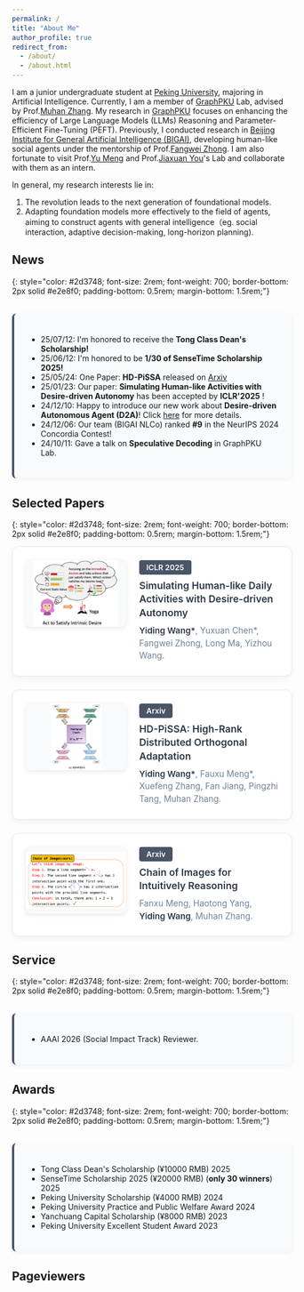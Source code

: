 ```yaml
---
permalink: /
title: "About Me"
author_profile: true
redirect_from: 
  - /about/
  - /about.html
---
```


I am a junior undergraduate student at [Peking University](https://www.pku.edu.cn/), majoring in Artificial Intelligence. Currently, I am a member of [GraphPKU](https://www.graphpku.cn) Lab, advised by Prof.[Muhan Zhang](https://muhanzhang.github.io). My research in [GraphPKU](https://www.graphpku.cn) focuses on enhancing the efficiency of Large Language Models (LLMs) Reasoning and Parameter-Efficient Fine-Tuning (PEFT). Previously, I conducted research in [Beijing Institute for General Artificial Intelligence (BIGAI)](https://eng.bigai.ai/), developing human-like social agents under the mentorship of Prof.[Fangwei Zhong](https://fangweizhong.xyz/). I am also fortunate to visit Prof.[Yu Meng](https://yumeng5.github.io/) and Prof.[Jiaxuan You](https://cs.stanford.edu/~jiaxuan/)'s Lab and collaborate with them as an intern.

In general, my research interests lie in:
1.	The revolution leads to the next generation of foundational models.
2.	Adapting foundation models more effectively to the field of agents, aiming to construct agents with general intelligence（eg. social interaction, adaptive decision-making, long-horizon planning).


## News
{: style="color: #2d3748; font-size: 2rem; font-weight: 700; border-bottom: 2px solid #e2e8f0; padding-bottom: 0.5rem; margin-bottom: 1.5rem;"}

<div style="background: #f8fafc; border-left: 4px solid #4a5568; padding: 1.5rem; margin: 2rem 0; border-radius: 8px; box-shadow: 0 2px 8px rgba(0, 0, 0, 0.05);">

- 25/07/12: I'm honored to receive the **Tong Class Dean's Scholarship!**
- 25/06/12: I'm honored to be **1/30 of SenseTime Scholarship 2025!**
- 25/05/24: One Paper: **HD-PiSSA** released on [Arxiv](https://arxiv.org/abs/2505.18777)
- 25/01/23: Our paper: **Simulating Human-like Activities with Desire-driven Autonomy** has been accepted by **ICLR'2025** !  
- 24/12/10: Happy to introduce our new work about **Desire-driven Autonomous Agent (D2A)**! Click [here](https://sites.google.com/view/desire-driven-autonomy) for more details.  
- 24/12/06: Our team (BIGAI NLCo) ranked **#9** in the NeurIPS 2024 Concordia Contest!  
- 24/10/11: Gave a talk on **Speculative Decoding** in GraphPKU Lab.

</div>

## Selected Papers
{: style="color: #2d3748; font-size: 2rem; font-weight: 700; border-bottom: 2px solid #e2e8f0; padding-bottom: 0.5rem; margin-bottom: 1.5rem;"}

<div style="display: flex; align-items: flex-start; background: #ffffff; border: 1px solid #e2e8f0; border-radius: 12px; padding: 1.5rem; margin-bottom: 1.5rem; box-shadow: 0 4px 12px rgba(0, 0, 0, 0.05); flex-direction: row;">
  <img src="images/D2A" alt="D2A" style="width: 180px; height: 120px; object-fit: contain; border-radius: 8px; margin-right: 1.5rem; box-shadow: 0 2px 8px rgba(0, 0, 0, 0.1); flex-shrink: 0; background: #f8fafc;" />
  <div style="flex: 1; min-width: 0;">
    <span style="display: inline-block; background: #4a5568; color: white; padding: 0.3rem 0.8rem; border-radius: 4px; font-size: 0.85rem; font-weight: 600; margin-bottom: 0.5rem;">ICLR 2025</span>
    <br>
    <a href="https://arxiv.org/abs/2412.06435" style="font-size: 1.1rem; font-weight: 600; color: #2d3748; text-decoration: none; line-height: 1.4; display: block; margin-bottom: 0.5rem;">Simulating Human-like Daily Activities with Desire-driven Autonomy</a>
    <div style="color: #718096; font-size: 0.95rem; line-height: 1.5;">
      <strong style="color: #2d3748; font-weight: 600;">Yiding Wang*</strong>, Yuxuan Chen*, Fangwei Zhong, Long Ma, Yizhou Wang.
    </div>
  </div>
</div>

<div style="display: flex; align-items: flex-start; background: #ffffff; border: 1px solid #e2e8f0; border-radius: 12px; padding: 1.5rem; margin-bottom: 1.5rem; box-shadow: 0 4px 12px rgba(0, 0, 0, 0.05); flex-direction: row;">
  <img src="images/HD-PiSSA" alt="HD-PiSSA" style="width: 180px; height: 120px; object-fit: contain; border-radius: 8px; margin-right: 1.5rem; box-shadow: 0 2px 8px rgba(0, 0, 0, 0.1); flex-shrink: 0; background: #f8fafc;" />
  <div style="flex: 1; min-width: 0;">
    <span style="display: inline-block; background: #4a5568; color: white; padding: 0.3rem 0.8rem; border-radius: 4px; font-size: 0.85rem; font-weight: 600; margin-bottom: 0.5rem;">Arxiv</span>
    <br>
    <a href="https://arxiv.org/abs/2505.18777" style="font-size: 1.1rem; font-weight: 600; color: #2d3748; text-decoration: none; line-height: 1.4; display: block; margin-bottom: 0.5rem;">HD-PiSSA: High-Rank Distributed Orthogonal Adaptation</a>
    <div style="color: #718096; font-size: 0.95rem; line-height: 1.5;">
      <strong style="color: #2d3748; font-weight: 600;">Yiding Wang*</strong>, Fauxu Meng*, Xuefeng Zhang, Fan Jiang, Pingzhi Tang, Muhan Zhang.
    </div>
  </div>
</div>

<div style="display: flex; align-items: flex-start; background: #ffffff; border: 1px solid #e2e8f0; border-radius: 12px; padding: 1.5rem; margin-bottom: 1.5rem; box-shadow: 0 4px 12px rgba(0, 0, 0, 0.05); flex-direction: row;">
  <img src="images/CoI" alt="CoI" style="width: 180px; height: 120px; object-fit: contain; border-radius: 8px; margin-right: 1.5rem; box-shadow: 0 2px 8px rgba(0, 0, 0, 0.1); flex-shrink: 0; background: #f8fafc;" />
  <div style="flex: 1; min-width: 0;">
    <span style="display: inline-block; background: #4a5568; color: white; padding: 0.3rem 0.8rem; border-radius: 4px; font-size: 0.85rem; font-weight: 600; margin-bottom: 0.5rem;">Arxiv</span>
    <br>
    <a href="https://arxiv.org/abs/2311.09241" style="font-size: 1.1rem; font-weight: 600; color: #2d3748; text-decoration: none; line-height: 1.4; display: block; margin-bottom: 0.5rem;">Chain of Images for Intuitively Reasoning</a>
    <div style="color: #718096; font-size: 0.95rem; line-height: 1.5;">
      Fanxu Meng, Haotong Yang, <strong style="color: #2d3748; font-weight: 600;">Yiding Wang</strong>, Muhan Zhang.
    </div>
  </div>
</div>

<style>
@media (max-width: 768px) {
  div[style*="display: flex"] {
    flex-direction: column !important;
    text-align: center;
  }
  
  div[style*="display: flex"] img {
    width: 100% !important;
    max-width: 300px !important;
    height: 200px !important;
    margin-right: 0 !important;
    margin-bottom: 1rem !important;
  }
}
</style>

## Service
{: style="color: #2d3748; font-size: 2rem; font-weight: 700; border-bottom: 2px solid #e2e8f0; padding-bottom: 0.5rem; margin-bottom: 1.5rem;"}

<div style="background: #f8fafc; border-left: 4px solid #4a5568; padding: 1.5rem; margin: 2rem 0; border-radius: 8px; box-shadow: 0 2px 8px rgba(0, 0, 0, 0.05);">

- AAAI 2026 (Social Impact Track) Reviewer.

</div>

## Awards
{: style="color: #2d3748; font-size: 2rem; font-weight: 700; border-bottom: 2px solid #e2e8f0; padding-bottom: 0.5rem; margin-bottom: 1.5rem;"}

<div style="background: #f8fafc; border-left: 4px solid #4a5568; padding: 1.5rem; margin: 2rem 0; border-radius: 8px; box-shadow: 0 2px 8px rgba(0, 0, 0, 0.05);">

- Tong Class Dean's Scholarship (¥10000 RMB)  2025
- SenseTime Scholarship 2025 (¥20000 RMB) (**only 30 winners**) 2025  
- Peking University Scholarship (¥4000 RMB)  2024  
- Peking University Practice and Public Welfare Award 2024  
- Yanchuang Capital Scholarship (¥8000 RMB)  2023  
- Peking University Excellent Student Award  2023

</div>  

## Pageviewers

<script type='text/javascript' id='clustrmaps' src='//cdn.clustrmaps.com/map_v2.js?cl=ffffff&w=a&t=n&d=S3JmU8wqe9acM-xW-8iu3oxHh3lnUsFDYmt_GLx3rFU&co=2d98ad&cmo=d8872d&cmn=fce780'></script>



